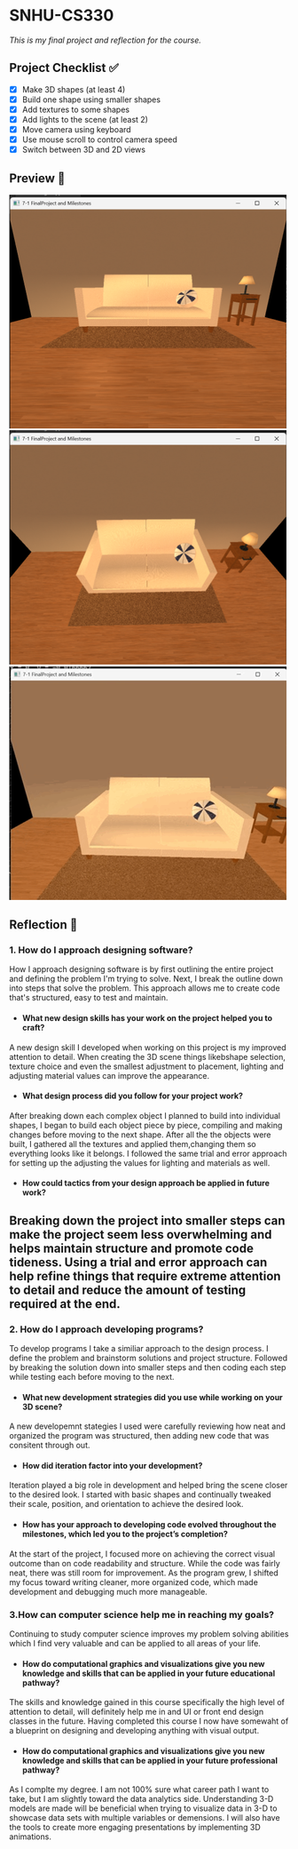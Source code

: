 # SNHU-CS330
*This is my final project and reflection for the course.*

## Project Checklist ✅
- [x] Make 3D shapes (at least 4)
- [x] Build one shape using smaller shapes
- [x] Add textures to some shapes
- [x] Add lights to the scene (at least 2)
- [x] Move camera using keyboard
- [x] Use mouse scroll to control camera speed
- [x] Switch between 3D and 2D views

## Preview 👀
<img src="preview.jpg" width="500"/>
<img src="preview2.jpg" width="500"/>
<img src="preview3.gif" width="500"/>

## Reflection 📝
### **1. How do I approach designing software?**

How I approach designing software is by first outlining the entire project and defining the problem I'm trying to solve. Next, I break the outline down into steps that solve the problem. This approach allows me to create code that's structured, easy to test and maintain.

- #### **What new design skills has your work on the project helped you to craft?**
A new design skill I developed when working on this project is my improved attention to detail. When creating the 3D scene things likebshape selection, texture choice and even the smallest adjustment to placement, lighting and adjusting material values can improve the appearance.

  - #### **What design process did you follow for your project work?**
After breaking down each complex object I planned to build into individual shapes, I began to build each object piece by piece, compiling and making changes before moving to the next shape. After all the the objects were built, I gathered all the textures and applied them,changing them so everything looks like it belongs. I followed the same trial and error approach for setting up the adjusting the values for lighting and materials as well. 

  - #### **How could tactics from your design approach be applied in future work?**
Breaking down the project into smaller steps can make the project seem less overwhelming and helps maintain structure and promote code tideness. Using a trial and error approach can help refine things that require extreme attention to detail and reduce the amount of testing required at the end.
---

### **2. How do I approach developing programs?**
To develop programs I take a similiar approach to the design process. I define the problem and brainstorm solutions and project structure. Followed by breaking the solution down into smaller steps and then coding each step while testing each before moving to the next.

  - #### **What new development strategies did you use while working on your 3D scene?**
A new developemnt stategies I used were carefully reviewing how neat and organized the program was structured, then adding new code that was consitent through out.

  - #### **How did iteration factor into your development?**
Iteration played a big role in development and helped bring the scene closer to the desired look. I started with basic shapes and continually tweaked their scale, position, and orientation to achieve the desired look.

  - #### **How has your approach to developing code evolved throughout the milestones, which led you to the project’s completion?**
At the start of the project, I focused more on achieving the correct visual outcome than on code readability and structure. While the code was fairly neat, there was still room for improvement. As the program grew, I shifted my focus toward writing cleaner, more organized code, which made development and debugging much more manageable.

### **3.How can computer science help me in reaching my goals?**
Continuing to study computer science improves my problem solving abilities which I find very valuable and can be applied to all areas of your life.

 - #### **How do computational graphics and visualizations give you new knowledge and skills that can be applied in your future educational pathway?**
The skills and knowledge gained in this course specifically the high level of attention to detail, will definitely help me in and UI or front end design classes in the future. Having completed this course I now have somewaht of a blueprint on designing and developing anything with visual output.

  - #### **How do computational graphics and visualizations give you new knowledge and skills that can be applied in your future professional pathway?**
As I complte my degree. I am not 100% sure what career path I want to take, but I am slightly toward the data analytics side. Understanding 3-D models are made will be beneficial when trying to visualize data in 3-D to showcase data sets with multiple variables or demensions. I will also have the tools to create more engaging presentations by implementing 3D animations.
